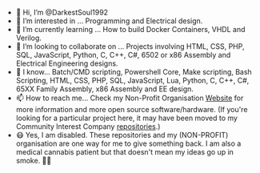 - 👋 Hi, I’m @DarkestSoul1992
- 👀 I’m interested in ... Programming and Electrical design.
- 🌱 I’m currently learning ... How to build Docker Containers, VHDL and Verilog.
- 🏢 I’m looking to collaborate on ... Projects involving HTML, CSS, PHP, SQL, JavaScript, Python, C, C++, C#, 6502 or x86 Assembly and Electrical Engineering designs.
- 🧠 I know... Batch/CMD scripting, Powershell Core, Make scripting, Bash Scripting, HTML, CSS, PHP, SQL, JavaScript, Lua, Python, C, C++, C#, 65XX Family Assembly, x86 Assembly and EE design.
- 📫 How to reach me... Check my Non-Profit Organisation [Website](https://wolfnet-computing.com) for more information and more open source software/hardware. (If you're looking for a particular project here, it may have been moved to my Community Interest Company [repositories](https://github.com/orgs/WolfNet-Computing/repositories).)
- 😷 Yes, I am disabled. These repositories and my (NON-PROFIT) organisation are one way for me to give something back. I am also a medical cannabis patient but that doesn't mean my ideas go up in smoke. 😶‍🌫️
<!---
DarkestSoul1992/DarkestSoul1992 is a ✨ special ✨ repository because its `README.md` (this file) appears on your GitHub profile.
You can click the Preview link to take a look at your changes.
--->
